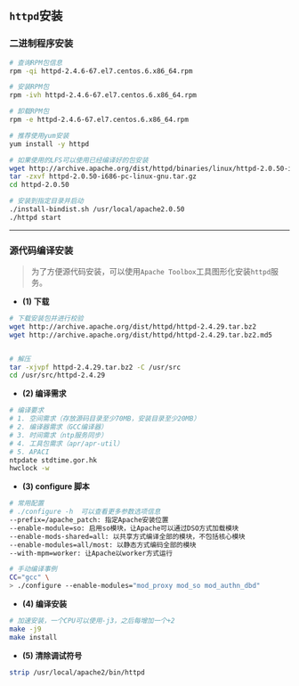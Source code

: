 

## `httpd`​安装

###  二进制程序安装

```bash
# 查询RPM包信息
rpm -qi httpd-2.4.6-67.el7.centos.6.x86_64.rpm

# 安装RPM包
rpm -ivh httpd-2.4.6-67.el7.centos.6.x86_64.rpm

# 卸载RPM包
rpm -e httpd-2.4.6-67.el7.centos.6.x86_64.rpm

# 推荐使用yum安装
yum install -y httpd
```

```bash
# 如果使用的LFS可以使用已经编译好的包安装
wget http://archive.apache.org/dist/httpd/binaries/linux/httpd-2.0.50-i686-pc-linux-gnu.tar.gz
tar -zxvf httpd-2.0.50-i686-pc-linux-gnu.tar.gz
cd httpd-2.0.50

# 安装到指定目录并启动
./install-bindist.sh /usr/local/apache2.0.50
./httpd start
```

---

### 源代码编译安装

> 为了方便源代码安装，可以使用`Apache Toolbox`​工具图形化安装`httpd`​服务。

-  **(1) 下载**

```bash
# 下载安装包并进行校验
wget http://archive.apache.org/dist/httpd/httpd-2.4.29.tar.bz2
wget http://archive.apache.org/dist/httpd/httpd-2.4.29.tar.bz2.md5


# 解压
tar -xjvpf httpd-2.4.29.tar.bz2 -C /usr/src
cd /usr/src/httpd-2.4.29
```

-  **(2) 编译需求**

```bash
# 编译要求
# 1. 空间需求（存放源码目录至少70MB，安装目录至少20MB）
# 2. 编译器需求（GCC编译器）
# 3. 时间需求（ntp服务同步）
# 4. 工具包需求（apr/apr-util）
# 5. APACI
ntpdate stdtime.gor.hk
hwclock -w
```

-  **(3) configure 脚本**

```bash
# 常用配置
# ./configure -h  可以查看更多参数选项信息
--prefix=/apache_patch: 指定Apache安装位置
--enable-module=so: 启用so模块，让Apache可以通过DSO方式加载模块
--enable-mods-shared=all: 以共享方式编译全部的模块，不包括核心模块
--enable-modules=all/most: 以静态方式编码全部的模块
--with-mpm=worker: 让Apache以worker方式运行
```

```bash
# 手动编译事例
CC="gcc" \
> ./configure --enable-modules="mod_proxy mod_so mod_authn_dbd"
```

-  **(4) 编译安装**

```bash
# 加速安装，一个CPU可以使用-j3，之后每增加一个+2
make -j9
make install
```

-  **(5) 清除调试符号**

```bash
strip /usr/local/apache2/bin/httpd
```
